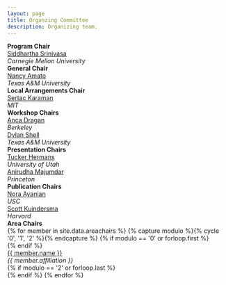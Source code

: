 ```yaml
---
layout: page
title: Organzing Committee
description: Organizing team.
---
```

<div>
    <div class="row">
        <div class="col-12">
            <b>Program Chair</b><br>
            <a href="http://www.cs.cmu.edu/~siddh/">Siddhartha Srinivasa</a><br>
            <i>Carnegie Mellon University</i>
        </div>
    </div>
    <div class="row">
        <div class="col-12">
            <b>General Chair</b><br>
            <a href="https://parasol.tamu.edu/~amato/">Nancy Amato</a><br>
            <i>Texas A&M University</i>
        </div>
    </div>
    <div class="row">
        <div class="col-12">
            <b>Local Arrangements Chair</b><br>
            <a href="http://karaman.mit.edu/">Sertac Karaman</a><br>
            <i>MIT</i>
        </div>
    </div>
    <div class="row">
        <div class="col-12">
            <b>Workshop Chairs</b><br>
        </div>
    </div>
    <div class="row">
            <div class="col-6">
                <a href="https://people.eecs.berkeley.edu/~anca/">Anca Dragan</a><br>
                <i>Berkeley</i>
            </div>
            <div class="col-6">
                <a href="http://robotics.cs.tamu.edu/dshell/">Dylan Shell</a><br>
                <i>Texas A&M University</i>
            </div>
    </div>
    <div class="row">
        <div class="col-12">
            <b>Presentation Chairs</b><br>
        </div>
    </div>
    <div class="row">
            <div class="col-6">
                <a href="http://www.cs.utah.edu/~thermans/">Tucker Hermans</a><br>
                <i>University of Utah</i>
            </div>
            <div class="col-6">
                <a href="http://web.stanford.edu/~anirudha/">Anirudha Majumdar</a><br>
                <i>Princeton</i>
            </div>
    </div>
    <div class="row">
        <div class="col-12">
            <b>Publication Chairs</b><br>
        </div>
    </div>
    <div class="row">
            <div class="col-6">
                <a href="http://www-bcf.usc.edu/~ayanian/">Nora Ayanian</a><br>
                <i>USC</i>
            </div>
            <div class="col-6">
                <a href="http://scottk.seas.harvard.edu/">Scott Kuindersma</a><br>
                <i>Harvard</i>
            </div>
    </div>
    <div class="row">
            <div class="col-12">
                <b>Area Chairs</b><br>
            </div>
    </div>    
{% for member in site.data.areachairs %}
  {% capture modulo %}{% cycle '0', '1', '2' %}{% endcapture %}
  {% if modulo == '0' or forloop.first %}
    <div class="row">
  {% endif %}
      <div class="col-4">
        <a href="{{member.url}}">{{ member.name }}</a> <br>
        <i>{{ member.affiliation }}</i>
      </div>
  {% if modulo == '2' or forloop.last %}
    </div>
  {% endif %}
{% endfor %}
</div>
